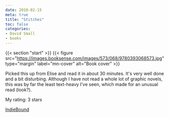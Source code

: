 ```yaml
---
date: 2010-02-15
meta: true
title: "Stitches"
toc: false
categories:
- David Small
- books
---
```


{{< section "start" >}}
{{< figure src="https://images.booksense.com/images/573/068/9780393068573.jpg" type="margin" label="mn-cover" alt="Book cover" >}}

Picked this up from Elise and read it in about 30 minutes. It's very well done and a bit disturbing. Although I have not read a whole lot of graphic novels, this was by far the least text-heavy I've seen, which made for an unusual read (look?). 

My rating: 3 stars  

[IndieBound](https://www.indiebound.org/book/9780393068573)

